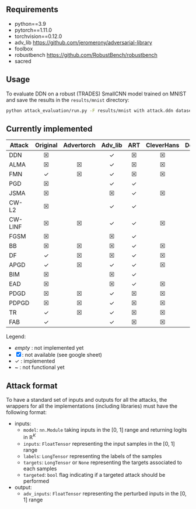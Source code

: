 ## Requirements

- python==3.9
- pytorch==1.11.0
- torchvision==0.12.0
- adv_lib https://github.com/jeromerony/adversarial-library
- foolbox
- robustbench https://github.com/RobustBench/robustbench
- sacred

## Usage

To evaluate DDN on a robust (TRADES) SmallCNN model trained on MNIST and save the results in the `results/mnist`
directory:

```bash
python attack_evaluation/run.py -F results/mnist with attack.ddn dataset.mnist model.mnist_smallcnn model.robust=trades
```

## Currently implemented

| Attack  | Original | Advertorch | Adv_lib | ART | CleverHans | DeepRobust | Foolbox | Torchattacks |
|---------|:--------:|:----------:|:-------:|:---:|:----------:|:----------:|:-------:|:------------:|
| DDN     |    ☒     |            |    ✓    |  ☒  |     ☒      |     ☒      |         |      ☒       |
| ALMA    |    ☒     |     ☒      |    ✓    |  ☒  |     ☒      |     ☒      |    ☒    |      ☒       |
| FMN     |    ✓     |     ☒      |    ✓    |  ☒  |     ☒      |     ☒      |         |      ☒       |
| PGD     |    ☒     |            |    ✓    |  ✓  |            |     ✓      |         |      ✓       |
| JSMA    |    ☒     |            |    ☒    |  ✓  |     ☒      |     ☒      |    ☒    |      ☒       |
| CW-L2   |    ☒     |            |    ✓    |  ✓  |            |     ~      |         |      ✓       |
| CW-LINF |    ☒     |     ☒      |    ✓    |  ✓  |     ☒      |     ☒      |    ☒    |      ☒       |
| FGSM    |    ☒     |            |    ☒    |  ✓  |            |            |         |      ✓       |
| BB      |    ☒     |     ☒      |    ☒    |  ✓  |     ☒      |     ☒      |         |      ☒       |
| DF      |    ✓     |     ☒      |    ☒    |  ✓  |     ☒      |     ~      |         |      ✓       |
| APGD    |    ✓     |     ☒      |    ✓    |  ✓  |     ☒      |     ☒      |    ☒    |      ✓       |
| BIM     |    ☒     |            |    ☒    |  ✓  |            |     ☒      |         |      ☒       |
| EAD     |    ☒     |            |    ☒    |  ✓  |     ☒      |     ☒      |         |      ☒       |
| PDGD    |    ☒     |     ☒      |    ✓    |  ☒  |     ☒      |     ☒      |    ☒    |      ☒       |
| PDPGD   |    ☒     |     ☒      |    ✓    |  ☒  |     ☒      |     ☒      |    ☒    |      ☒       |
| TR      |    ✓     |     ☒      |    ✓    |  ☒  |     ☒      |     ☒      |    ☒    |      ☒       |
| FAB     |    ✓     |            |    ✓    |  ☒  |     ☒      |     ☒      |    ☒    |      ✓       |


Legend: 
- _empty_ : not implemented yet 
- ☒ : not available (see google sheet)
- ✓ : implemented
- ~ : not functional yet

## Attack format

To have a standard set of inputs and outputs for all the attacks, the wrappers for all the implementations (including libraries) must have the following format:

- inputs:
    - `model`: `nn.Module` taking inputs in the [0, 1] range and returning logits in $\mathbb{R}^K$
    - `inputs`: `FloatTensor` representing the input samples in the [0, 1] range
    - `labels`: `LongTensor` representing the labels of the samples
    - `targets`: `LongTensor` or `None` representing the targets associated to each samples
    - `targeted`: `bool` flag indicating if a targeted attack should be performed
- output:
    - `adv_inputs`: `FloatTensor` representing the perturbed inputs in the [0, 1] range